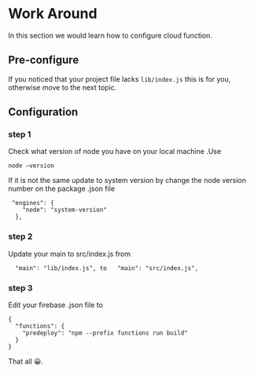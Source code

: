 # Work Around
In this section we would learn how to configure cloud function.


## Pre-configure

If you noticed that your project file lacks `lib/index.js` this is for you, otherwise move to the next topic.


## Configuration

###  step 1 
 Check what version of node you have on your local machine .Use


```
node —version
```
If it is not the same update to  system version by change the node version number on the package .json file

```
 "engines": {
    "node": "system-version"
  },
```

### step 2

Update your main to src/index.js from 

```
  "main": "lib/index.js", to   "main": "src/index.js",

```

### step 3
Edit  your firebase .json file to 

```
{
  "functions": {
    "predeploy": "npm --prefix functions run build"
  }
}
```
 That all 😀.
